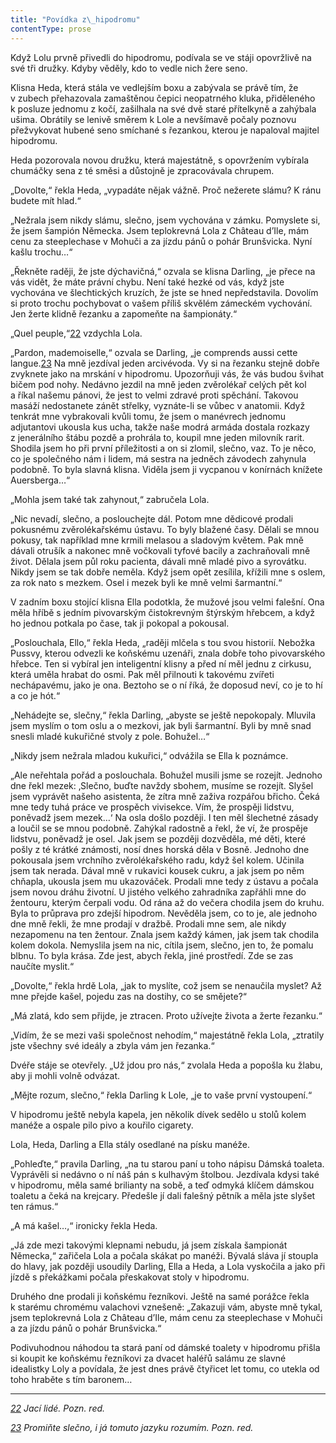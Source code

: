 ```yaml
---
title: "Povídka z\_hipodromu"
contentType: prose
---
```


Když Lolu prvně přivedli do hipodromu, podívala se ve stáji opo­vržlivě na své tři družky. Kdyby věděly, kdo to vedle nich žere seno.

Klisna Heda, která stála ve vedlejším boxu a zabývala se právě tím, že v zubech přehazovala zamaštěnou čepici neopatrného kluka, přiděleného k posluze jednomu z kočí, zašilhala na své dvě staré přítelkyně a zahýbala ušima. Obrátily se lenivě směrem k Lole a nevšímavě počaly poznovu přežvykovat hubené seno smíchané s řezankou, kterou je napaloval majitel hipodromu.

Heda pozorovala novou družku, která majestátně, s opovržením vybírala chumáčky sena z té směsi a důstojně je zpracovávala chrupem.

„Dovolte,“ řekla Heda, „vypadáte nějak vážně. Proč nežerete slámu? K ránu budete mít hlad.“

„Nežrala jsem nikdy slámu, slečno, jsem vychována v zámku. Pomyslete si, že jsem šampión Německa. Jsem teplokrevná Lola z Château d’Ile, mám cenu za steeplechase v Mohuči a za jízdu pánů o pohár Brunšvicka. Nyní kašlu trochu…“

„Řekněte raději, že jste dýchavičná,“ ozvala se klisna Darling, „je přece na vás vidět, že máte právní chybu. Není také hezké od vás, když jste vychována ve šlechtických kruzích, že jste se hned nepředstavila. Dovolím si proto trochu pochybovat o vašem příliš skvělém zámeckém vychování. Jen žerte klidně řezanku a zapomeňte na šampionáty.“

„Quel peuple,“[22](./resources/undefined) vzdychla Lola.

„Pardon, mademoiselle,“ ozvala se Darling, „je comprends aussi cette langue.[23](./resources/undefined) Na mně jezdíval jeden arcivévoda. Vy si na řezanku stejně dobře zvyknete jako na mrskání v hipodromu. Upozorňuji vás, že vás budou švihat bičem pod nohy. Nedávno jezdil na mně jeden zvěrolékař celých pět kol a říkal našemu pánovi, že jest to velmi zdravé proti spěchání. Takovou masáží nedostanete zánět střelky, vyznáte-li se vůbec v anatomii. Když tenkrát mne vybrakovali kvůli tomu, že jsem o manévrech jednomu adjutantovi ukousla kus ucha, takže naše modrá armáda dostala rozkazy z jenerálního štábu pozdě a prohrála to, koupil mne jeden milovník rarit. Shodila jsem ho při první příležitosti a on si zlomil, slečno, vaz. To je něco, co je společného nám i lidem, má sestra na jedněch závodech zahynula podobně. To byla slavná klisna. Viděla jsem ji vycpanou v konírnách knížete Auersberga…“

„Mohla jsem také tak zahynout,“ zabručela Lola.

„Nic nevadí, slečno, a poslouchejte dál. Potom mne dědicové prodali pokusnému zvěrolékařskému ústavu. To byly blažené časy. Dělali se mnou pokusy, tak například mne krmili melasou a sladovým květem. Pak mně dávali otrušík a nakonec mně vočkovali tyfové bacily a zachraňovali mně život. Dělala jsem půl roku pacienta, dávali mně mladé pivo a syrovátku. Nikdy jsem se tak dobře neměla. Když jsem opět zesílila, křížili mne s oslem, za rok nato s mezkem. Osel i mezek byli ke mně velmi šarmantní.“

V zadním boxu stojící klisna Ella podotkla, že mužové jsou velmi falešní. Ona měla hříbě s jedním pivovarským čistokrevným štýrským hřebcem, a když ho jednou potkala po čase, tak ji pokopal a pokousal.

„Poslouchala, Ello,“ řekla Heda, „raději mlčela s tou svou historií. Nebožka Pussvy, kterou odvezli ke koňskému uzenáři, znala dobře toho pivovarského hřebce. Ten si vybíral jen inteligentní klisny a před ní měl jednu z cirkusu, která uměla hrabat do osmi. Pak měl přilnouti k takovému zvířeti nechápavému, jako je ona. Beztoho se o ní říká, že doposud neví, co je to hí a co je hót.“

„Nehádejte se, slečny,“ řekla Darling, „abyste se ještě nepokopaly. Mluvila jsem myslím o tom oslu a o mezkovi, jak byli šarmantní. Byli by mně snad snesli mladé kukuřičné stvoly z pole. Bohužel…“

„Nikdy jsem nežrala mladou kukuřici,“ odvážila se Ella k poznámce.

„Ale neřehtala pořád a poslouchala. Bohužel musili jsme se rozejít. Jednoho dne řekl mezek: ‚Slečno, buďte navždy sbohem, musíme se rozejít. Slyšel jsem vyprávět našeho asistenta, že zítra mně zaživa rozpářou břicho. Čeká mne tedy tuhá práce ve prospěch vivisekce. Vím, že prospěji lidstvu, poněvadž jsem mezek…‘ Na osla došlo pozdě­ji. I ten měl šlechetné zásady a loučil se se mnou podobně. Zahýkal radostně a řekl, že ví, že prospěje lidstvu, poněvadž je osel. Jak jsem se později dozvěděla, mé děti, které pošly z té krátké známosti, nosí dnes horská děla v Bosně. Jednoho dne pokousala jsem vrchního zvěrolékařského radu, když šel kolem. Učinila jsem tak nerada. Dával mně v rukavici kousek cukru, a jak jsem po něm chňapla, ukousla jsem mu ukazováček. Prodali mne tedy z ústavu a počala jsem novou dráhu životní. U jistého velkého zahradníka zapřáhli mne do žentouru, kterým čerpali vodu. Od rána až do večera chodila jsem do kruhu. Byla to průprava pro zdejší hipodrom. Nevěděla jsem, co to je, ale jednoho dne mně řekli, že mne prodají v dražbě. Prodali mne sem, ale nikdy nezapomenu na ten žentour. Znala jsem každý kámen, jak jsem tak chodila kolem dokola. Nemyslila jsem na nic, cítila jsem, slečno, jen to, že pomalu blbnu. To byla krása. Zde jest, abych řekla, jiné prostředí. Zde se zas naučíte myslit.“

„Dovolte,“ řekla hrdě Lola, „jak to myslíte, což jsem se nenaučila myslet? Až mne přejde kašel, pojedu zas na dostihy, co se smějete?“

„Má zlatá, kdo sem přijde, je ztracen. Proto užívejte života a žerte řezanku.“

„Vidím, že se mezi vaši společnost nehodím,“ majestátně řekla Lola, „ztratily jste všechny své ideály a zbyla vám jen řezanka.“

Dvéře stáje se otevřely. „Už jdou pro nás,“ zvolala Heda a popošla ku žlabu, aby ji mohli volně odvázat.

„Mějte rozum, slečno,“ řekla Darling k Lole, „je to vaše první vy­stoupení.“

V hipodromu ještě nebyla kapela, jen několik dívek sedělo u stolů kolem manéže a ospale pilo pivo a kouřilo cigarety.

Lola, Heda, Darling a Ella stály osedlané na písku manéže.

„Pohleďte,“ pravila Darling, „na tu starou paní u toho nápisu Dámská toaleta. Vyprávěli si nedávno o ní náš pán s kulhavým štolbou. Jezdívala kdysi také v hipodromu, měla samé brilianty na sobě, a teď odmyká klíčem dámskou toaletu a čeká na krejcary. Předešle jí dali falešný pětník a měla jste slyšet ten rámus.“

„A má kašel…,“ ironicky řekla Heda.

„Já zde mezi takovými klepnami nebudu, já jsem získala šampionát Německa,“ zařičela Lola a počala skákat po manéži. Bývalá sláva jí stoupla do hlavy, jak později usoudily Darling, Ella a Heda, a Lola vyskočila a jako při jízdě s překážkami počala přeskakovat stoly v hipodromu.

Druhého dne prodali ji koňskému řezníkovi. Ještě na samé porážce řekla k starému chromému valachovi vznešeně: „Zakazuji vám, abyste mně tykal, jsem teplokrevná Lola z Château d’Ile, mám cenu za steeplechase v Mohuči a za jízdu pánů o pohár Brunšvicka.“

Podivuhodnou náhodou ta stará paní od dámské toalety v hipodromu přišla si koupit ke koňskému řezníkovi za dvacet haléřů salámu ze slavné idealistky Loly a povídala, že jest dnes právě čtyřicet let tomu, co utekla od toho hraběte s tím baronem…

* * *

_[22](./resources/undefined) Jací lidé. Pozn. red._

_[23](./resources/undefined) Promiňte slečno, i já tomuto jazyku rozumím. Pozn. red._

